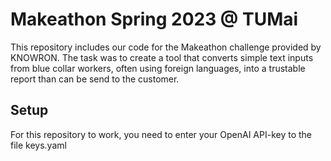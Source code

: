 # Makeathon Spring 2023 @ TUMai
This repository includes our code for the Makeathon challenge provided by KNOWRON. The task was to create a tool that converts simple text inputs from blue collar workers, often using foreign languages, into a trustable report than can be send to the customer.

## Setup
For this repository to work, you need to enter your OpenAI API-key to the file keys.yaml
